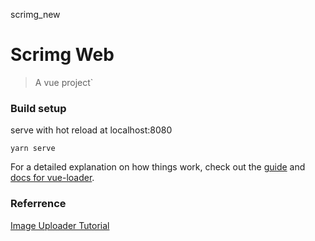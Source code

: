 scrimg_new

# Scrimg Web

> A vue project`

### Build setup

serve with hot reload at localhost:8080
```
yarn serve
```
For a detailed explanation on how things work, check out the [guide][1] and [docs for vue-loader][2].

[1]: http://vuejs-templates.github.io/webpack/
[2]: https://vue-loader-v14.vuejs.org/en/

### Referrence

[Image Uploader Tutorial][11]

[11]: https://medium.freecodecamp.org/how-to-build-a-flexible-image-uploader-component-using-vue-js-2-0-5ee7fc77516
